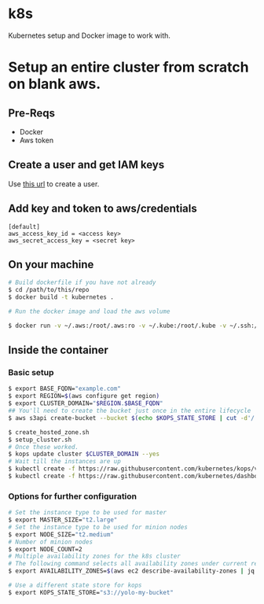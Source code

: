 # k8s
Kubernetes setup and Docker image to work with.


# Setup an entire cluster from scratch on blank aws.

## Pre-Reqs
* Docker
* Aws token
## Create a user and get IAM keys
Use [this url](https://console.aws.amazon.com/iam/home#/users$new?step=details) to create a user.

## Add key and token to aws/credentials
```
[default]
aws_access_key_id = <access key>
aws_secret_access_key = <secret key>
```

## On your machine
```bash
# Build dockerfile if you have not already
$ cd /path/to/this/repo
$ docker build -t kubernetes .

# Run the docker image and load the aws volume

$ docker run -v ~/.aws:/root/.aws:ro -v ~/.kube:/root/.kube -v ~/.ssh:/root/.ssh -it kubernetes
```

## Inside the container
### Basic setup
```bash
$ export BASE_FQDN="example.com"
$ export REGION=$(aws configure get region)
$ export CLUSTER_DOMAIN="$REGION.$BASE_FQDN"
## You'll need to create the bucket just once in the entire lifecycle
$ aws s3api create-bucket --bucket $(echo $KOPS_STATE_STORE | cut -d'/' -f3) --create-bucket-configuration LocationConstraint=$REGION

$ create_hosted_zone.sh
$ setup_cluster.sh
# Once these worked.
$ kops update cluster $CLUSTER_DOMAIN --yes
# Wait till the instances are up
$ kubectl create -f https://raw.githubusercontent.com/kubernetes/kops/v1.4.3/addons/monitoring-standalone/v1.2.0.yaml
$ kubectl create -f https://raw.githubusercontent.com/kubernetes/dashboard/v1.5.0/src/deploy/kubernetes-dashboard.yaml
```
### Options for further configuration
```bash
# Set the instance type to be used for master
$ export MASTER_SIZE="t2.large"
# Set the instance type to be used for minion nodes
$ export NODE_SIZE="t2.medium"
# Number of minion nodes
$ export NODE_COUNT=2
# Multiple availability zones for the k8s cluster
# The following command selects all availability zones under current region
$ export AVAILABILITY_ZONES=$(aws ec2 describe-availability-zones | jq -r '[.AvailabilityZones[].ZoneName]| join(",")')

# Use a different state store for kops
$ export KOPS_STATE_STORE="s3://yolo-my-bucket"
```